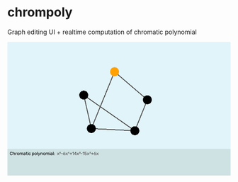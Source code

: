 # chrompoly

Graph editing UI + realtime computation of chromatic polynomial

![screenshot](/resources/screenshot.png)